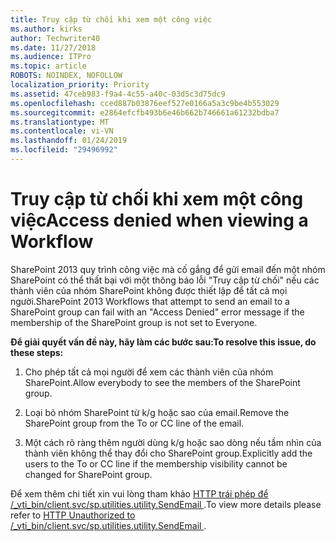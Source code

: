 ```yaml
---
title: Truy cập từ chối khi xem một công việc
ms.author: kirks
author: Techwriter40
ms.date: 11/27/2018
ms.audience: ITPro
ms.topic: article
ROBOTS: NOINDEX, NOFOLLOW
localization_priority: Priority
ms.assetid: 47ceb983-f9a4-4c55-a40c-03d5c3d75dc9
ms.openlocfilehash: cced887b03876eef527e0166a5a3c9be4b553029
ms.sourcegitcommit: e2864efcfb493b6e46b662b746661a61232bdba7
ms.translationtype: MT
ms.contentlocale: vi-VN
ms.lasthandoff: 01/24/2019
ms.locfileid: "29496992"
---
```

# <a name="access-denied-when-viewing-a-workflow"></a><span data-ttu-id="10251-102">Truy cập từ chối khi xem một công việc</span><span class="sxs-lookup"><span data-stu-id="10251-102">Access denied when viewing a Workflow</span></span>

<span data-ttu-id="10251-103">SharePoint 2013 quy trình công việc mà cố gắng để gửi email đến một nhóm SharePoint có thể thất bại với một thông báo lỗi "Truy cập từ chối" nếu các thành viên của nhóm SharePoint không được thiết lập để tất cả mọi người.</span><span class="sxs-lookup"><span data-stu-id="10251-103">SharePoint 2013 Workflows that attempt to send an email to a SharePoint group can fail with an "Access Denied" error message if the membership of the SharePoint group is not set to Everyone.</span></span>
  
 <span data-ttu-id="10251-104">**Để giải quyết vấn đề này, hãy làm các bước sau:**</span><span class="sxs-lookup"><span data-stu-id="10251-104">**To resolve this issue, do these steps:**</span></span>
  
 1. <span data-ttu-id="10251-105">Cho phép tất cả mọi người để xem các thành viên của nhóm SharePoint.</span><span class="sxs-lookup"><span data-stu-id="10251-105">Allow everybody to see the members of the SharePoint group.</span></span> 
  
 2. <span data-ttu-id="10251-106">Loại bỏ nhóm SharePoint từ k/g hoặc sao của email.</span><span class="sxs-lookup"><span data-stu-id="10251-106">Remove the SharePoint group from the To or CC line of the email.</span></span> 
  
 3. <span data-ttu-id="10251-107">Một cách rõ ràng thêm người dùng k/g hoặc sao dòng nếu tầm nhìn của thành viên không thể thay đổi cho SharePoint group.</span><span class="sxs-lookup"><span data-stu-id="10251-107">Explicitly add the users to the To or CC line if the membership visibility cannot be changed for SharePoint group.</span></span> 
  
<span data-ttu-id="10251-108">Để xem thêm chi tiết xin vui lòng tham khảo [HTTP trái phép để /_vti_bin/client.svc/sp.utilities.utility.SendEmail ](https://go.microsoft.com/fwlink/?linkid=2044694&amp;clcid=0x409).</span><span class="sxs-lookup"><span data-stu-id="10251-108">To view more details please refer to [HTTP Unauthorized to /_vti_bin/client.svc/sp.utilities.utility.SendEmail ](https://go.microsoft.com/fwlink/?linkid=2044694&amp;clcid=0x409).</span></span>
  

